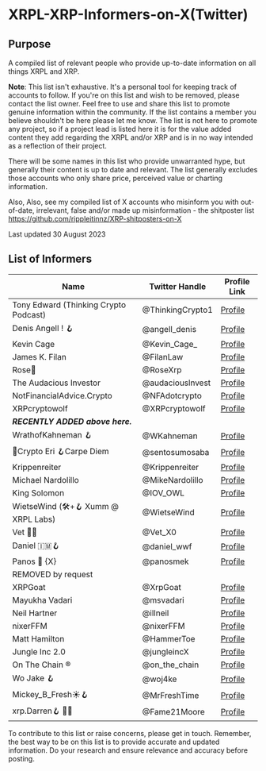 # XRPL-XRP-Informers-on-X(Twitter)

## Purpose

A compiled list of relevant people who provide up-to-date information on all things XRPL and XRP. 

**Note**: This list isn't exhaustive. It's a personal tool for keeping track of accounts to follow. If you're on this list and wish to be removed, please contact the list owner. Feel free to use and share this list to promote genuine information within the community.
If the list contains a member you believe shouldn't be here please let me know. The list is not here to promote any project, so if a project lead is listed here it is for the value added content they add regarding the XRPL and/or XRP and is in no way intended as a  reflection of their project.

There will be some names in this list who provide unwarranted hype, but generally their content is up to date and relevant. The list generally excludes those accounts who only share price, perceived value or charting information.

Also, Also, see my compiled list of X accounts who misinform you with out-of-date, irrelevant, false and/or made up misinformation - the shitposter list https://github.com/rippleitinnz/XRP-shitposters-on-X

Last updated 30 August 2023

## List of Informers

| Name                                                   | Twitter Handle        | Profile Link                                     |
|--------------------------------------------------------|-----------------------|--------------------------------------------------|
| Tony Edward (Thinking Crypto Podcast)                  | @ThinkingCrypto1      | [Profile](https://x.com/ThinkingCrypto1)         |
| Denis Angell ! 🪝                                       | @angell_denis         | [Profile](https://x.com/angell_denis)            |
| Kevin Cage                                             | @Kevin_Cage_          | [Profile](https://x.com/Kevin_Cage_)             |
| James K. Filan                                         | @FilanLaw             | [Profile](https://x.com/FilanLaw)                |
| Rose🌹                                                 | @RoseXrp              | [Profile](https://x.com/RoseXrp)                 |
| The Audacious Investor                                 | @audaciouslnvest      | [Profile](https://x.com/audaciouslnvest)         |
| NotFinancialAdvice.Crypto                              | @NFAdotcrypto        | [Profile](https://x.com/NFAdotcrypto)             |
| XRPcryptowolf                                          | @XRPcryptowolf        | [Profile](https://x.com/XRPcryptowolf)           |
|  ***RECENTLY ADDED above here.***                      |                       |                                                  |
| WrathofKahneman 🪝                                      | @WKahneman            | [Profile](https://x.com/WKahneman)               |
| 🌸Crypto Eri 🪝Carpe Diem                              | @sentosumosaba        | [Profile](https://x.com/sentosumosaba)            |
| Krippenreiter                                          | @Krippenreiter        | [Profile](https://x.com/Krippenreiter)           |
| Michael Nardolillo                                     | @MikeNardolillo       | [Profile](https://x.com/MikeNardolillo)          |
| King Solomon                                           | @IOV_OWL              | [Profile](https://x.com/IOV_OWL)                 |
| WietseWind (🛠+🪝 Xumm @ XRPL Labs)                     | @WietseWind           | [Profile](https://x.com/WietseWind)              |
| Vet 🏴‍☠️                                                | @Vet_X0                | [Profile](https://x.com/Vet_X0)                 |
| Daniel 🇮🇲🪝                                             | @daniel_wwf           | [Profile](https://x.com/sirkunt)                 |
| Panos 🔺 {X}                                          | @panosmek              | [Profile](https://x.com/panosmek)               |
| REMOVED by request                                     |                       |                                                  |
| XRPGoat                                                | @XrpGoat               | [Profile](https://x.com/XrpGoat)                |
| Mayukha Vadari                                         | @msvadari             | [Profile](https://x.com/msvadari)                |
| Neil Hartner                                           | @illneil              | [Profile](https://x.com/illneil)                 |
| nixerFFM                                               | @nixerFFM             | [Profile](https://x.com/nixerFFM)                | 
| Matt Hamilton                                          | @HammerToe             | [Profile](https://x.com/HammerToe)              |
| Jungle Inc 2.0                                         | @jungleincX            | [Profile](https://x.com/jungleincX)             |       
| On The Chain ®                                         | @on_the_chain          | [Profile](https://x.com/on_the_chain)           |      
| Wo Jake 🪝                                              | @woj4ke               | [Profile](https://x.com/woj4ke)                  |
| Mickey_B_Fresh☀️🪝                                      | @MrFreshTime          | [Profile](https://x.com/MrFreshTime)            |  
| xrp.Darren🪝 🏴‍☠️                                         | @Fame21Moore          | [Profile](https://x.com/Fame21Moore)            |


To contribute to this list or raise concerns, please get in touch. Remember, the best way to be on this list is to provide accurate and updated information. Do your research and ensure relevance and accuracy before posting.
